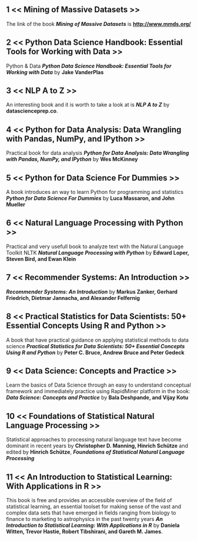 ## 1 << Mining of Massive Datasets >>
The link of the book **_Mining of Massive Datasets_** is **http://www.mmds.org/**

## 2 << Python Data Science Handbook: Essential Tools for Working with Data >> 

 Python & Data **_Python Data Science Handbook: Essential Tools for Working with Data_** by **Jake VanderPlas**

## 3 << NLP A to Z >>

An interesting book and it is worth to take a look at is **_NLP A to Z_** by **datascienceprep.co**.


## 4 << Python for Data Analysis: Data Wrangling with Pandas, NumPy, and IPython >>

Practical book for data analysis **_Python for Data Analysis: Data Wrangling with Pandas, NumPy, and IPython_** by **Wes McKinney**


## 5 << Python for Data Science For Dummies >>

A book introduces an way to learn Python for programming and statistics **_Python for Data Science For Dummies_** by **Luca Massaron, and John Mueller**


## 6 << Natural Language Processing with Python >>

Practical and very usefull book to analyze text with the Natural Language Toolkit NLTK **_Natural Language Processing with Python_** by **Edward Loper, Steven Bird, and Ewan Klein**

## 7 << Recommender Systems: An Introduction >>
 **_Recommender Systems: An Introduction_** by **Markus Zanker, Gerhard Friedrich, Dietmar Jannacha, and Alexander Felfernig**

## 8 << Practical Statistics for Data Scientists: 50+ Essential Concepts Using R and Python >>

A book that have practical guidance on applying statistical methods to data science **_Practical Statistics for Data Scientists: 50+ Essential Concepts Using R and Python_** by **Peter C. Bruce, Andrew Bruce and Peter Gedeck**


## 9 << Data Science: Concepts and Practice >>

Learn the basics of Data Science through an easy to understand conceptual framework and immediately practice using RapidMiner platform in the book: **_Data Science: Concepts and Practice_** by **Bala Deshpande, and Vijay Kotu**

## 10 << Foundations of Statistical Natural Language Processing >> 
Statistical approaches to processing natural language text have become dominant in recent years by **Christopher D. Manning, Hinrich Schütze** and edited by **Hinrich Schütze**, **_Foundations of Statistical Natural Language Processing_** 


## 11 << An Introduction to Statistical Learning: With Applications in R >>

This book is free and provides an accessible overview of the field of statistical learning, an essential toolset for making sense of the vast and complex data sets that have emerged in fields ranging from biology to finance to marketing to astrophysics in the past twenty years **_An Introduction to Statistical Learning: With Applications in R_** by **Daniela Witten, Trevor Hastie, Robert Tibshirani, and Gareth M. James**. 
